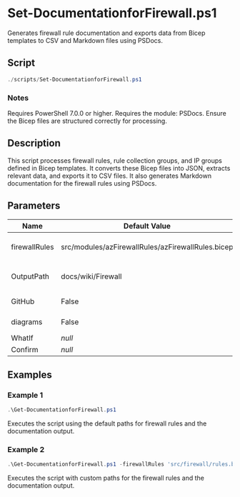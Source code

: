 # Set-DocumentationforFirewall.ps1

Generates firewall rule documentation and exports data from Bicep templates to CSV and Markdown files using PSDocs.

## Script

```powershell
./scripts/Set-DocumentationforFirewall.ps1
```

### Notes

Requires PowerShell 7.0.0 or higher.
Requires the module: PSDocs.
Ensure the Bicep files are structured correctly for processing.

## Description

This script processes firewall rules, rule collection groups, and IP groups defined in Bicep templates.
It converts these Bicep files into JSON, extracts relevant data, and exports it to CSV files.
It also generates Markdown documentation for the firewall rules using PSDocs.

## Parameters

Name | Default Value | Description
---- | ------------- | -----------
firewallRules | src/modules/azFirewallRules/azFirewallRules.bicep | Specifies the path to the file containing firewall rule Bicep definitions. Default is 'src/modules/azFirewallRules/azFirewallRules.bicep'.
OutputPath | docs/wiki/Firewall | Specifies the output path where the CSV files and firewall rule documentation will be saved. Default is 'docs/wiki/Firewall'.
GitHub | False         | Indicates whether to update _Sidebar.md with the generated policy documentation.
diagrams | False         | Indicates whether to generate diagrams for the firewall rules.
WhatIf | _null_        | _Not provided_
Confirm | _null_        | _Not provided_

## Examples

### Example 1

```powershell
.\Get-DocumentationforFirewall.ps1
```

Executes the script using the default paths for firewall rules and the documentation output.

### Example 2

```powershell
.\Get-DocumentationforFirewall.ps1 -firewallRules 'src/firewall/rules.bicep' -OutputPath 'output/docs'
```

Executes the script with custom paths for the firewall rules and the documentation output.
